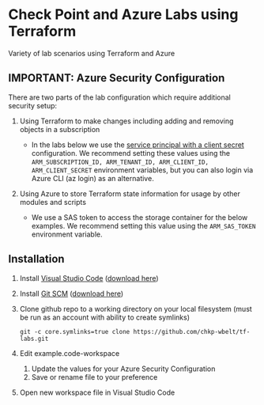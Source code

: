 # Check Point and Azure Labs using Terraform
Variety of lab scenarios using Terraform and Azure

## IMPORTANT: Azure Security Configuration

There are two parts of the lab configuration which require additional security setup:
1. Using Terraform to make changes including adding and removing objects in a subscription
    - In the labs below we use the [service principal with a client secret](https://www.terraform.io/docs/providers/azurerm/guides/service_principal_client_secret.html) configuration.  We recommend setting these values using the `ARM_SUBSCRIPTION_ID, ARM_TENANT_ID, ARM_CLIENT_ID, ARM_CLIENT_SECRET` environment variables, but you can also login via Azure CLI (az login) as an alternative.

1. Using Azure to store Terraform state information for usage by other modules and scripts
    - We use a SAS token to access the storage container for the below examples.  We recommend setting this value using the `ARM_SAS_TOKEN` environment variable.

## Installation

1. Install [Visual Studio Code](https://code.visualstudio.com/) ([download here](https://code.visualstudio.com/Download))
1. Install [Git SCM](https://git-scm.com/) ([download here](https://git-scm.com/downloads))
1. Clone github repo to a working directory on your local filesystem (must be run as an account with ability to create symlinks)

    `git -c core.symlinks=true clone https://github.com/chkp-wbelt/tf-labs.git`
1. Edit example.code-workspace
   1. Update the values for your Azure Security Configuration
   1. Save or rename file to your preference
1. Open new workspace file in Visual Studio Code
